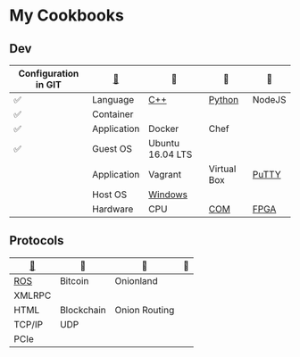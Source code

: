 # My Cookbooks


## Dev

|Configuration in GIT|[:leaves:](https://www.webpagefx.com/tools/emoji-cheat-sheet/)|     :sunflower:        |     :herb:        | :tulip:|
|----------------|----------|----------|----------|----------|
|:white_check_mark:|Language| [C++](Software/C++) | [Python](Software/Python) | NodeJS |
|:white_check_mark:|Container|  |  |
|:white_check_mark:|Application| Docker | Chef |
|:white_check_mark:|Guest OS| Ubuntu 16.04 LTS |  |
||Application| Vagrant | Virtual Box |[PuTTY](Software/Tools/PuTTY.md)|
||Host OS| [Windows](Software/Tools/Windows) |
||Hardware| CPU | [COM](https://en.wikipedia.org/wiki/Computer-on-module) | [FPGA](Hardware/FPGA/) |


## Protocols

|[:leaves:](https://www.webpagefx.com/tools/emoji-cheat-sheet/)|     :sunflower:        |     :herb:        | :tulip:|
|--------------------------|----------|----------|----------|
|[ROS](Software/ROS)| Bitcoin | Onionland|
|XMLRPC||  |  |
|HTML|Blockchain| Onion Routing |
|TCP/IP| UDP |
|PCIe|
